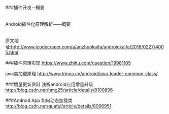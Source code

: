 
###插件开发--概要

######
Android插件化原理解析——概要
######

原文地址:http://www.jcodecraeer.com/a/anzhuokaifa/androidkaifa/2016/0227/4005.html



###插件原理实现
https://www.zhihu.com/question/19981105

java类加载原理
http://www.trinea.cn/android/java-loader-common-class/

###增量更新资料
 浅析android应用增量升级
 http://blog.csdn.net/hmg25/article/details/8100896

###Android App 如何动态加载类
http://blog.csdn.net/quaful/article/details/6096951
